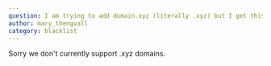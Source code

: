 ```yaml
---
question: I am trying to add domain.xyz (literally .xyz) but I get this error: There is a problem creating this domain. Please contact support.
author: mary_thengvall
category: blacklist
---
```

Sorry we don't currently support .xyz domains.
